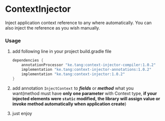 # ContextInjector

Inject application context reference to any where automatically. You can also inject the reference as you wish manually.

### Usage

1. add following line in your project build.gradle file

   ```groovy
   dependencies {
       annotationProcessor "ke.tang:context-injector-compiler:1.0.2"
       implementation "ke.tang:context-injector-annotations:1.0.2"
       implementation "ke.tang:context-injector:1.0.2"
   }
   ```

2. add annotation `InjectContext` to ***fields*** or ***method*** what you want(method must have **only one parameter** with Context type, **if your injected elements were `static` modified, the library will assign value or invoke method automatically when application create**)

3. just enjoy


